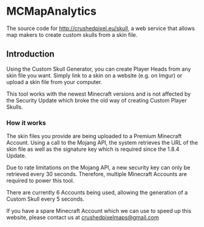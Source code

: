 # MCMapAnalytics
The source code for http://crushedpixel.eu/skull, a web service that allows map makers to create custom skulls from a skin file.

## Introduction
Using the Custom Skull Generator, you can create Player Heads from any skin file you want. Simply link to a skin on a website (e.g. on Imgur) or upload a skin file from your computer.

This tool works with the newest Minecraft versions and is not affected by the Security Update which broke the old way of creating Custom Player Skulls.

### How it works
The skin files you provide are being uploaded to a Premium Minecraft Account. Using a call to the Mojang API, the system retrieves the URL of the skin file as well as the signature key which is required since the 1.8.4 Update.

Due to rate limitations on the Mojang API, a new security key can only be retrieved every 30 seconds. Therefore, multiple Minecraft Accounts are required to power this tool.

There are currently 6 Accounts being used, allowing the generation of a Custom Skull every 5 seconds.

If you have a spare Minecraft Account which we can use to speed up this website, please contact us at crushedpixelmaps@gmail.com